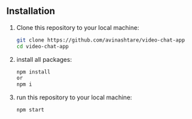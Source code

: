 ## Installation

1. Clone this repository to your local machine:

   ```bash
   git clone https://github.com/avinashtare/video-chat-app
   cd video-chat-app
2. install all packages:
   ```bash
   npm install
   or
   npm i
3. run this repository to your local machine:
   ```bash
   npm start